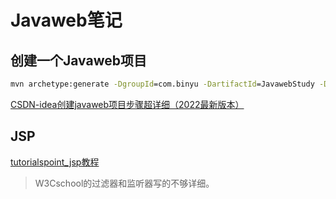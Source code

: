 # Javaweb笔记

## 创建一个Javaweb项目

```cmd
mvn archetype:generate -DgroupId=com.binyu -DartifactId=JavawebStudy -DarchetypeArtifactId=maven-archetype-webapp -DinteractiveMode=false
```

[CSDN-idea创建javaweb项目步骤超详细（2022最新版本）](https://blog.csdn.net/m0_52861000/article/details/127914719)

## JSP

[tutorialspoint_jsp教程](https://www.tutorialspoint.com/jsp/jsp_syntax.htm)

> W3Cschool的过滤器和监听器写的不够详细。